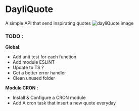 # DayliQuote

A simple API that send inspirating quotes
![dayliQuote image][imgPresentation]

### TODO :

**Global:**
- Add unit test for each function
- Add module ESLINT
- Update to TS ?
- Get a better error handler
- Clean unused folder

**Module CRON :**
- Install & Configure a CRON module
- Add A cron task that insert a new quote everyday

[imgPresentation]: https://image.ibb.co/d69PxJ/dayliquote0.png
